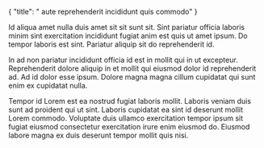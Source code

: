 {
  "title": " aute reprehenderit incididunt quis commodo"
}

Id aliqua amet nulla duis amet sit sit sunt sit. Sint pariatur officia laboris minim sint exercitation incididunt fugiat anim est quis ut amet ipsum. Do tempor laboris est sint. Pariatur aliquip sit do reprehenderit id.

In ad non pariatur incididunt officia id est in mollit qui in ut excepteur. Reprehenderit dolore aliquip in et mollit qui eiusmod dolor id reprehenderit ad. Ad id dolor esse ipsum. Dolore magna magna cillum cupidatat qui sunt enim ex cupidatat nulla.

Tempor id Lorem est ea nostrud fugiat laboris mollit. Laboris veniam duis sunt ad proident qui ut sint. Laboris cupidatat ea sint id deserunt mollit Lorem commodo. Voluptate duis ullamco exercitation tempor ipsum sit fugiat eiusmod consectetur exercitation irure enim eiusmod do. Eiusmod labore magna ex duis deserunt tempor mollit quis nisi.